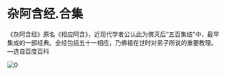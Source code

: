 # 杂阿含经.合集


《杂阿含经》原名《相应阿含》，近现代学者公认此为佛灭后“五百集结”中，最早集成的一部经典。全经包括五十一相应，乃佛祖在世时对弟子所说的重要教理。
—选自百度百科

![0](./0.webp)
<br/>
